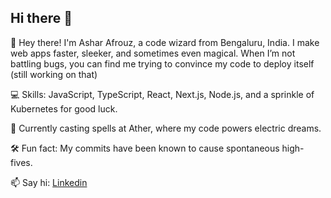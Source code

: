 ## Hi there 👋
👋 Hey there! I'm Ashar Afrouz, a code wizard from Bengaluru, India. I make web apps faster, sleeker, and sometimes even magical. When I’m not battling bugs, you can find me trying to convince my code to deploy itself (still working on that)

💻 Skills: JavaScript, TypeScript, React, Next.js, Node.js, and a sprinkle of Kubernetes for good luck.

🚀 Currently casting spells at Ather, where my code powers electric dreams.

🛠️ Fun fact: My commits have been known to cause spontaneous high-fives.

📫 Say hi: [Linkedin](www.linkedin.com/in/ashar-afrouz-564674217)
<!--
**Afrouz8789/Afrouz8789** is a ✨ _special_ ✨ repository because its `README.md` (this file) appears on your GitHub profile.

Here are some ideas to get you started:

- 🔭 I’m currently working on ...
- 🌱 I’m currently learning ...
- 👯 I’m looking to collaborate on ...
- 🤔 I’m looking for help with ...
- 💬 Ask me about ...
- 📫 How to reach me: ...
- 😄 Pronouns: ...
- ⚡ Fun fact: ...
-->
